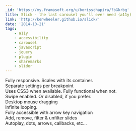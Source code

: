 ```yaml
---
_id: 'https://my.framasoft.org/u/borisschapira/?bGkrbg'
title: Slick - the last carousel you'll ever need (a11y)
link: 'http://kenwheeler.github.io/slick/'
date: '2014-10-21'
tags:
    - a11y
    - accessibility
    - carousel
    - javascript
    - jquery
    - plugin
    - sharemarks
    - slider
---
```


<div class="markdown"><p>Fully responsive. Scales with its container.<br />
Separate settings per breakpoint<br />
Uses CSS3 when available. Fully functional when not.<br />
Swipe enabled. Or disabled, if you prefer.<br />
Desktop mouse dragging<br />
Infinite looping.<br />
Fully accessible with arrow key navigation<br />
Add, remove, filter &amp; unfilter slides<br />
Autoplay, dots, arrows, callbacks, etc...
</p></div>
